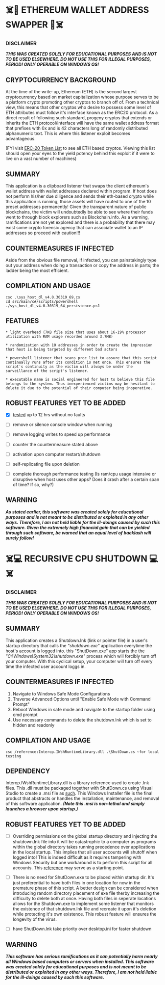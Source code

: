# :skull_and_crossbones::money_mouth_face: ETHEREUM WALLET ADDRESS SWAPPER :money_mouth_face::skull_and_crossbones:
 



### DISCLAIMER
**_THIS WAS CREATED SOLELY FOR EDUCATIONAL PURPOSES AND IS NOT TO BE USED ELSEWHERE. DO NOT USE THIS FOR ILLEGAL PURPOSES, PERIOD! ONLY OPERABLE ON WINDOWS OS!_**





## CRYPTOCURRENCY BACKGROUND
At the time of the write-up, Ethereum (ETH) is the second largest cryptocurrency based on  market capitalization
whose purpose serves to be a platform crypto promoting other cryptos to branch off of. From a technical view,
this means that other cryptos who desire to possess some level of ETH attributes must follow it's interface known as the ERC20 protocol.
As a direct result of following such standard, progeny cryptos that extends or inherits the ETH protocol/interface
will have the same wallet address format that prefixes with 0x and is 42 characters long of randomly distributed alphanumeric text.
This is where this listener exploit becomes advantageous.

(FYI visit [ERC-20 Token List](https://eidoo.io/erc20-tokens-list) to see all ETH based cryptos.
Viewing this list should open your eyes to the yield potency behind this exploit if it were to live on a vast number of machines)





## SUMMARY
This application is a clipboard listener that swaps the client ethereum's wallet address
with wallet addresses declared within program. If host does not perform his/her due diligence
and sends their eth-based crypto while this application is running, those assets will have routed to
one of the 10 preset addresses permanently! Given the transparent nature of public blockchains, the victim
will undoubtedly be able to see where their funds went to through block explorers such as Blockchain.info.
As a warning, ramifications are not yet explored and there is a probability that there may exist
some crypto forensic agency that can associate wallet to an IP addresses so proceed with caution!!!





## COUNTERMEASURES IF INFECTED
Aside from the obvious file removal, if infected, you can painstakingly type out your address when doing a transaction or
copy the address in parts; the ladder being the most efficient.





## COMPILATION AND USAGE
``` 
csc .\sys_host_dl_v4.0.30319_69.cs
cd src/main/c#/scripts/powershell
./sys_host_dl_v4.0.30319_64_persistence.ps1
```




## FEATURES
    * light overhead (7KB file size that uses about 16-19% processor utilization with RAM usage recorded around 3.7MB)

    * randomization with 10 addresses in order to create the impression that host is being targeted by different bad actors

    * powershell listener that scans proc list to assure that this script continually runs after its condition is met once. This ensures the script's continuity as the victim will always be under the surveillance of the script's listener.

    * executable name is social engineered for host to believe this file belongs to the system. Thus inexperienced victims may be hesitant to delete it due to the potential of their computer being inoperative.




 
## ROBUST FEATURES YET TO BE ADDED
- [X] [tested](https://github.com/KesMath/.CS_Window_Applications/blob/master/src/main/c%23/virus%20suite/crypto/notes/ClipboardLogger-1HR-Passive.log) up to 12 hrs without no faults
- [ ] remove or silence console window when running
- [ ] remove logging writes to speed up performance
- [ ] counter the countermeasure stated above
- [ ] activation upon computer restart/shutdown
- [ ] self-replicating file upon deletion
- [ ] complete thorough performance testing (Is ram/cpu usage intensive or disruptive when host uses other apps? Does it crash after a certain span of time? If so, why?)





## WARNING
**_As stated earlier, this software was created solely for educational purposes and is not meant to be distributed or exploited in any other ways.
Therefore, I am not held liable for the ill-doings caused by such this software. Given the extremely high financial gain that can be yielded
through such software, be warned that an equal level of backlash will surely follow!_**



# :skull_and_crossbones::computer: RECURSIVE CPU SHUTDOWN :computer::skull_and_crossbones:

### DISCLAIMER
**_THIS WAS CREATED SOLELY FOR EDUCATIONAL PURPOSES AND IS NOT TO BE USED ELSEWHERE. DO NOT USE THIS FOR ILLEGAL PURPOSES, PERIOD! ONLY OPERABLE ON WINDOWS OS!_**


## SUMMARY
This application creates a Shutdown.lnk (link or pointer file) in a user's startup directory that 
calls the _"shutdown.exe"_ application everytime the host's
account is logged into. this "ShutDown.exe" app starts the
the _"C:\Windows\System32\shutdown.exe"_ process which will 
forcibly turn off your computer. With this cyclical setup, your computer will  turn off every time the infected user account loggs in.

## COUNTERMEASURES IF INFECTED
1. Navigate to Windows Safe Mode Configurations
2. Traverse Advanced Options until "Enable Safe Mode with Command Prompt" 
3. Reboot Windows in safe mode and navigate to the startup folder using cmd prompt 
4. Use necessary commands to delete the shutdown.lnk which is set to hidden and readonly 


## COMPILATION AND USAGE
```
csc /reference:Interop.IWshRuntimeLibrary.dll .\ShutDown.cs ~for local testing
```

## DEPENDENCY
Interop.IWshRuntimeLibrary.dll is a library reference used to create .lnk files. This .dll must be packaged together with ShutDown.cs using Visual Studio to create a .msi file as [such](https://github.com/KesMath/CS_Window_Applications/blob/master/ShutDownSetup/Debug/ShutDownSetup.msi).
This Windows Installer file is the final product that abstracts or handles the installation, maintenance, and removal of this software application. 
**_(Note this .msi is non-lethal and simply launches a browser upon startup.)_**

## ROBUST FEATURES YET TO BE ADDED

- [ ] Overriding permissions on the global startup directory and injecting
the shutdown.lnk file into it will be catastrophic to a computer
as programs within the global directory takes running precedence 
over applications in the local startup. This implies that all user accounts
will shutoff when logged into! This is indeed difficult as it requires tampering with Windows Security but one workaround is to perform this script for all accounts. This [reference](https://www.lepide.com/how-to/list-all-user-accounts-on-a-windows-system-using-powershell.html) may serve as a starting point.

- [ ] There is no need for ShutDown.exe to be placed within startup dir. It's just preferential to have both files in one location for now in the premature phase of this script. A better design can be considered when introducing random directory placement of exe file therby increasing the difficulty to delete both at once. Having both files in seperate locations allows for the Shutdown.exe to implement some listener that monitors the existence of that shutdown.lnk file and recreate it upon it's deletion while protecting it's own existence. This robust feature will ensures the longevity of the virus.

- [ ] have ShutDown.lnk take priority over desktop.ini for faster shutdown 

## WARNING
**_This software has serious ramifications as it can potentially harm nearly all Windows based computers or servers when installed. This software was created solely for educational purposes and is not meant to be distributed or exploited in any other ways. Therefore, I am not held liable for the ill-doings caused by such this software._**
